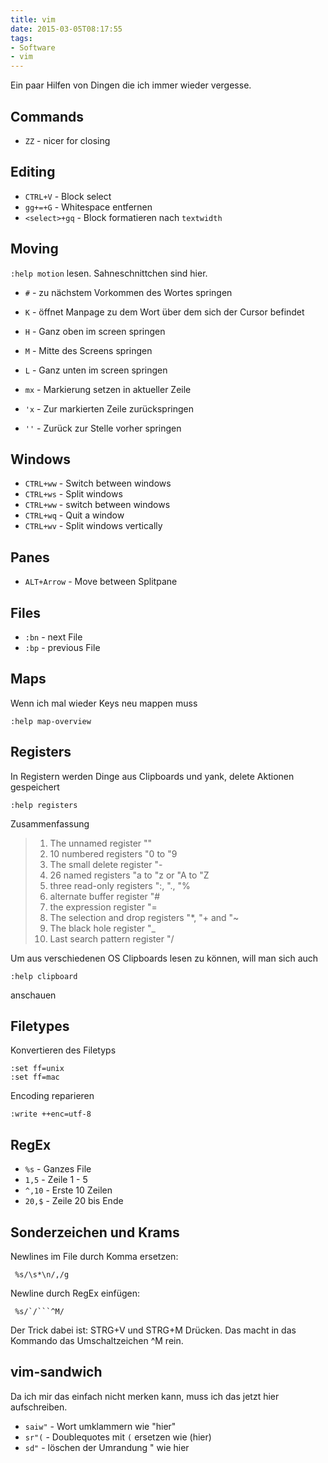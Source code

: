 ```yaml
---
title: vim
date: 2015-03-05T08:17:55
tags:
- Software
- vim
---
```


Ein paar Hilfen von Dingen die ich immer wieder vergesse.

## Commands
* `ZZ` - nicer for closing

## Editing
* `CTRL+V` - Block select
* `gg+=+G` -  Whitespace entfernen
* `<select>+gq` - Block formatieren nach `textwidth`

## Moving

`:help motion` lesen. Sahneschnittchen sind hier.

* `#` - zu nächstem Vorkommen des Wortes springen
* `K` - öffnet Manpage zu dem Wort über dem sich der Cursor befindet
* `H` - Ganz oben im screen springen
* `M` - Mitte des Screens springen
* `L` - Ganz unten im screen springen

* `mx` - Markierung setzen in aktueller Zeile
* `'x` - Zur markierten Zeile zurückspringen
* `''` - Zurück zur Stelle vorher springen

## Windows
* `CTRL+ww` - Switch between windows
* `CTRL+ws` - Split windows
* `CTRL+ww` - switch between windows
* `CTRL+wq` - Quit a window
* `CTRL+wv` - Split windows vertically

## Panes
* `ALT+Arrow` - Move between Splitpane

## Files
* `:bn` - next File
* `:bp` - previous File

## Maps

Wenn ich mal wieder Keys neu mappen muss

    :help map-overview

## Registers

In Registern werden Dinge aus Clipboards und yank, delete Aktionen gespeichert

    :help registers

Zusammenfassung

> 1. The unnamed register ""
> 2. 10 numbered registers "0 to "9
> 3. The small delete register "-
> 4. 26 named registers "a to "z or "A to "Z
> 5. three read-only registers ":, "., "%
> 6. alternate buffer register "#
> 7. the expression register "=
> 8. The selection and drop registers "*, "+ and "~
> 9. The black hole register "_
> 10. Last search pattern register "/

Um aus verschiedenen OS Clipboards lesen zu können, will man sich auch

    :help clipboard

anschauen

## Filetypes

Konvertieren des Filetyps

    :set ff=unix
    :set ff=mac

Encoding reparieren

    :write ++enc=utf-8

## RegEx

* `%s`   - Ganzes File
* `1,5`  - Zeile 1 - 5
* `^,10` - Erste 10 Zeilen
* `20,$` - Zeile 20 bis Ende

## Sonderzeichen und Krams

Newlines im File durch Komma ersetzen:

     %s/\s*\n/,/g

Newline durch RegEx einfügen:

     %s/`/```^M/

Der Trick dabei ist: STRG+V und STRG+M Drücken. Das macht in das Kommando
das Umschaltzeichen ^M rein.

## vim-sandwich

Da ich mir das einfach nicht merken kann, muss ich das jetzt hier aufschreiben.

* `saiw"` - Wort umklammern wie "hier"
* `sr"(` - Doublequotes mit `(` ersetzen wie (hier)
* `sd"` - löschen der Umrandung " wie hier
